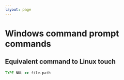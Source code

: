 ```yaml
---
layout: page
---
```


# Windows command prompt commands

## Equivalent command to Linux touch

```cmd
TYPE NUL >> file.path
```
